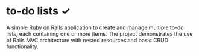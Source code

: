 # to-do lists ✓

A simple Ruby on Rails application to create and manage multiple to-do lists, each containing one or more items. The project demonstrates the use of Rails MVC architecture with nested resources and basic CRUD functionality.
